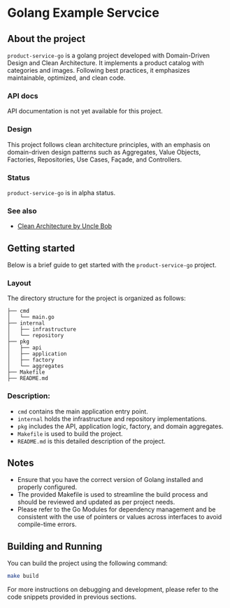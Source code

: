 # Golang Example Servcice

## About the project

`product-service-go` is a golang project developed with Domain-Driven Design and Clean Architecture. It implements a product catalog with categories and images. Following best practices, it emphasizes maintainable, optimized, and clean code.

### API docs

API documentation is not yet available for this project.

### Design

This project follows clean architecture principles, with an emphasis on domain-driven design patterns such as Aggregates, Value Objects, Factories, Repositories, Use Cases, Façade, and Controllers.

### Status

`product-service-go` is in alpha status.

### See also

* [Clean Architecture by Uncle Bob](https://blog.cleancoder.com/uncle-bob/2012/08/13/the-clean-architecture.html)

## Getting started

Below is a brief guide to get started with the `product-service-go` project.

### Layout

The directory structure for the project is organized as follows:

```tree
├── cmd
│   └── main.go
├── internal
│   ├── infrastructure
│   └── repository
├── pkg
│   ├── api
│   ├── application
│   ├── factory
│   └── aggregates
├── Makefile
├── README.md
```

### Description:

* `cmd` contains the main application entry point.
* `internal` holds the infrastructure and repository implementations.
* `pkg` includes the API, application logic, factory, and domain aggregates.
* `Makefile` is used to build the project.
* `README.md` is this detailed description of the project.

## Notes

* Ensure that you have the correct version of Golang installed and properly configured.
* The provided Makefile is used to streamline the build process and should be reviewed and updated as per project needs.
* Please refer to the Go Modules for dependency management and be consistent with the use of pointers or values across interfaces to avoid compile-time errors.

## Building and Running

You can build the project using the following command:

```bash
make build
```

For more instructions on debugging and development, please refer to the code snippets provided in previous sections.
